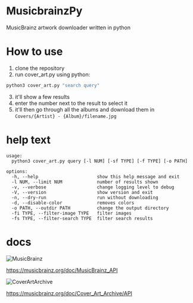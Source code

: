 
# MusicbrainzPy
MusicBrainz artwork downloader written in python


# How to use
1. clone the repository
2. run cover_art.py using python:
```bash
python3 cover_art.py "search query"
```
3. it'll show a few results
4. enter the number next to the result to select it
5. it'll then go through all the albums and download them in `Covers/{Artist} - {Album}/filename.jpg`


# help text

```
usage:
  python3 cover_art.py query [-l NUM] [-sf TYPE] [-f TYPE] [-o PATH]

options:
  -h, --help                      show this help message and exit
  -l NUM, --limit NUM             number of results shown
  -v, --verbose                   change logging level to debug
  -V, --version                   show version and exit
  -n, --dry-run                   run without downloading
  -d, --disable-color             removes colors
  -o PATH, --outdir PATH          change the output directory
  -fi TYPE, --filter-image TYPE   filter images
  -fs TYPE, --filter-search TYPE  filter search results
```


# docs

![MusicBrainz](https://staticbrainz.org/MB/header-logo-1f7dc2a.svg)

https://musicbrainz.org/doc/MusicBrainz_API

![CoverArtArchive](https://coverartarchive.org/img/navbar_logo.svg)

https://musicbrainz.org/doc/Cover_Art_Archive/API
